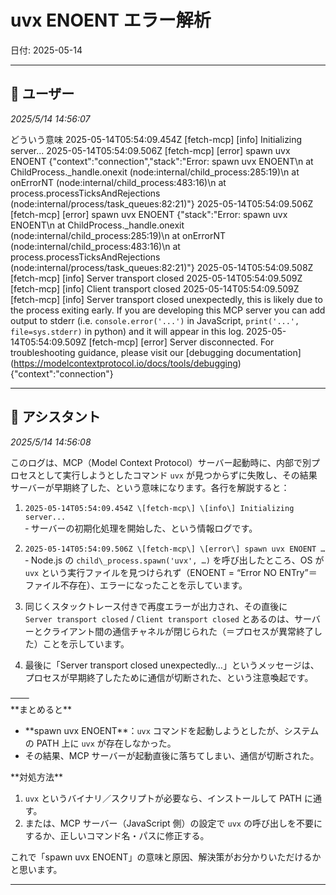 # uvx ENOENT エラー解析

日付: 2025-05-14

---

## 👤 ユーザー
*2025/5/14 14:56:07*

どういう意味
2025-05-14T05:54:09.454Z \[fetch-mcp\] \[info\] Initializing server...
2025-05-14T05:54:09.506Z \[fetch-mcp\] \[error\] spawn uvx ENOENT {"context":"connection","stack":"Error: spawn uvx ENOENT\\n    at ChildProcess.\_handle.onexit (node:internal/child\_process:285:19)\\n    at onErrorNT (node:internal/child\_process:483:16)\\n    at process.processTicksAndRejections (node:internal/process/task\_queues:82:21)"}
2025-05-14T05:54:09.506Z \[fetch-mcp\] \[error\] spawn uvx ENOENT {"stack":"Error: spawn uvx ENOENT\\n    at ChildProcess.\_handle.onexit (node:internal/child\_process:285:19)\\n    at onErrorNT (node:internal/child\_process:483:16)\\n    at process.processTicksAndRejections (node:internal/process/task\_queues:82:21)"}
2025-05-14T05:54:09.508Z \[fetch-mcp\] \[info\] Server transport closed
2025-05-14T05:54:09.509Z \[fetch-mcp\] \[info\] Client transport closed
2025-05-14T05:54:09.509Z \[fetch-mcp\] \[info\] Server transport closed unexpectedly, this is likely due to the process exiting early. If you are developing this MCP server you can add output to stderr (i.e. `console.error('...')` in JavaScript, `print('...', file=sys.stderr)` in python) and it will appear in this log.
2025-05-14T05:54:09.509Z \[fetch-mcp\] \[error\] Server disconnected. For troubleshooting guidance, please visit our \[debugging documentation\](https://modelcontextprotocol.io/docs/tools/debugging) {"context":"connection"}

---

## 🤖 アシスタント
*2025/5/14 14:56:08*

このログは、MCP（Model Context Protocol）サーバー起動時に、内部で別プロセスとして実行しようとしたコマンド `uvx` が見つからずに失敗し、その結果サーバーが早期終了した、という意味になります。各行を解説すると：

1. `2025-05-14T05:54:09.454Z \[fetch-mcp\] \[info\] Initializing server...`  
   ‐ サーバーの初期化処理を開始した、という情報ログです。

2. `2025-05-14T05:54:09.506Z \[fetch-mcp\] \[error\] spawn uvx ENOENT …`  
   ‐ Node.js の `child\_process.spawn('uvx', …)` を呼び出したところ、OS が `uvx` という実行ファイルを見つけられず（ENOENT = “Error NO ENTry”＝ファイル不存在）、エラーになったことを示しています。

3. 同じくスタックトレース付きで再度エラーが出力され、その直後に  
   `Server transport closed` / `Client transport closed` とあるのは、サーバーとクライアント間の通信チャネルが閉じられた（＝プロセスが異常終了した）ことを示しています。

4. 最後に「Server transport closed unexpectedly…」というメッセージは、プロセスが早期終了したために通信が切断された、という注意喚起です。

───  
\*\*まとめると\*\*  
- \*\*spawn uvx ENOENT\*\*：`uvx` コマンドを起動しようとしたが、システムの PATH 上に `uvx` が存在しなかった。  
- その結果、MCP サーバーが起動直後に落ちてしまい、通信が切断された。  

\*\*対処方法\*\*  
1. `uvx` というバイナリ／スクリプトが必要なら、インストールして PATH に通す。  
2. または、MCP サーバー（JavaScript 側）の設定で `uvx` の呼び出しを不要にするか、正しいコマンド名・パスに修正する。  

これで「spawn uvx ENOENT」の意味と原因、解決策がお分かりいただけるかと思います。

---
